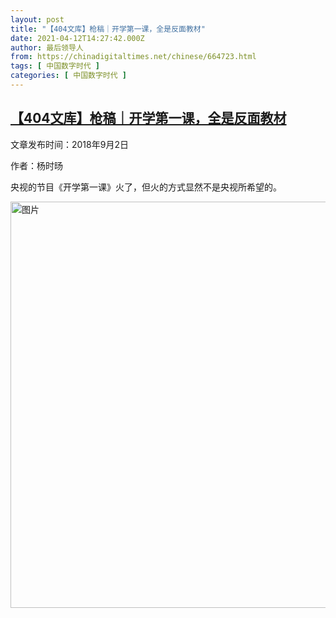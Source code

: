```yaml
---
layout: post
title: "【404文库】枪稿｜开学第一课，全是反面教材"
date: 2021-04-12T14:27:42.000Z
author: 最后领导人
from: https://chinadigitaltimes.net/chinese/664723.html
tags: [ 中国数字时代 ]
categories: [ 中国数字时代 ]
---
```

<!--1618237662000-->
[【404文库】枪稿｜开学第一课，全是反面教材](https://chinadigitaltimes.net/chinese/664723.html)
------

<div>
<p>文章发布时间：2018年9月2日</p><p>作者：杨时旸</p><p>央视的节目《开学第一课》火了，但火的方式显然不是央视所希望的。</p><p><img src="https://chinadigitaltimes.net/chinese/files/2021/04/image-1618237544283.png" alt="图片" class="aligncenter" width="650" /></p>
</div>
